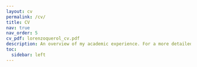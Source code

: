 ```yaml
---
layout: cv
permalink: /cv/
title: CV
nav: true
nav_order: 5
cv_pdf: lorenzoquerol_cv.pdf
description: An overview of my academic experience. For a more detailed version, download the PDF above.
toc:
  sidebar: left
---
```

